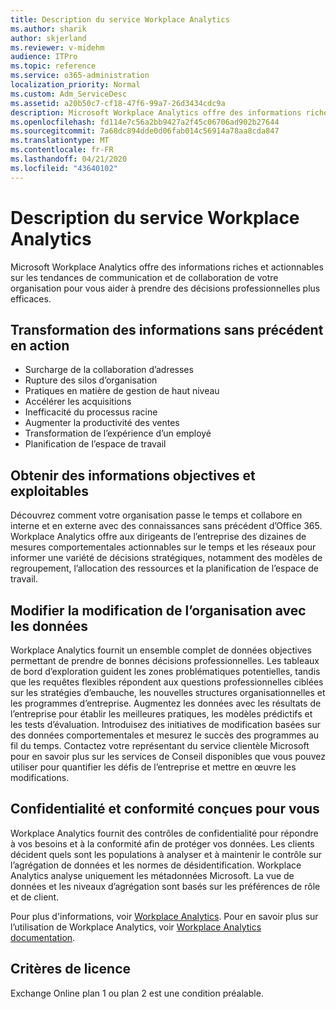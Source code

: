 ```yaml
---
title: Description du service Workplace Analytics
ms.author: sharik
author: skjerland
ms.reviewer: v-midehm
audience: ITPro
ms.topic: reference
ms.service: o365-administration
localization_priority: Normal
ms.custom: Adm_ServiceDesc
ms.assetid: a20b50c7-cf18-47f6-99a7-26d3434cdc9a
description: Microsoft Workplace Analytics offre des informations riches et actionnables sur les tendances de communication et de collaboration de votre organisation pour vous aider à prendre des décisions professionnelles plus efficaces.
ms.openlocfilehash: fd114e7c56a2bb9427a2f45c06706ad902b27644
ms.sourcegitcommit: 7a68dc894dde0d06fab014c56914a78aa8cda847
ms.translationtype: MT
ms.contentlocale: fr-FR
ms.lasthandoff: 04/21/2020
ms.locfileid: "43640102"
---
```

# <a name="workplace-analytics-service-description"></a>Description du service Workplace Analytics

Microsoft Workplace Analytics offre des informations riches et actionnables sur les tendances de communication et de collaboration de votre organisation pour vous aider à prendre des décisions professionnelles plus efficaces.

## <a name="transform-unprecedented-insights-into-action"></a>Transformation des informations sans précédent en action

* Surcharge de la collaboration d’adresses
* Rupture des silos d’organisation
* Pratiques en matière de gestion de haut niveau
* Accélérer les acquisitions
* Inefficacité du processus racine
* Augmenter la productivité des ventes
* Transformation de l’expérience d’un employé
* Planification de l’espace de travail

## <a name="gain-objective-actionable-insights"></a>Obtenir des informations objectives et exploitables

Découvrez comment votre organisation passe le temps et collabore en interne et en externe avec des connaissances sans précédent d’Office 365. Workplace Analytics offre aux dirigeants de l’entreprise des dizaines de mesures comportementales actionnables sur le temps et les réseaux pour informer une variété de décisions stratégiques, notamment des modèles de regroupement, l’allocation des ressources et la planification de l’espace de travail.

## <a name="drive-organizational-change-with-data"></a>Modifier la modification de l’organisation avec les données

Workplace Analytics fournit un ensemble complet de données objectives permettant de prendre de bonnes décisions professionnelles. Les tableaux de bord d’exploration guident les zones problématiques potentielles, tandis que les requêtes flexibles répondent aux questions professionnelles ciblées sur les stratégies d’embauche, les nouvelles structures organisationnelles et les programmes d’entreprise. Augmentez les données avec les résultats de l’entreprise pour établir les meilleures pratiques, les modèles prédictifs et les tests d’évaluation. Introduisez des initiatives de modification basées sur des données comportementales et mesurez le succès des programmes au fil du temps. Contactez votre représentant du service clientèle Microsoft pour en savoir plus sur les services de Conseil disponibles que vous pouvez utiliser pour quantifier les défis de l’entreprise et mettre en œuvre les modifications.

## <a name="privacy-and-compliance-designed-for-you"></a>Confidentialité et conformité conçues pour vous

Workplace Analytics fournit des contrôles de confidentialité pour répondre à vos besoins et à la conformité afin de protéger vos données. Les clients décident quels sont les populations à analyser et à maintenir le contrôle sur l’agrégation de données et les normes de désidentification. Workplace Analytics analyse uniquement les métadonnées Microsoft. La vue de données et les niveaux d’agrégation sont basés sur les préférences de rôle et de client.

Pour plus d'informations, voir [Workplace Analytics](https://go.microsoft.com/fwlink/?linkid=852492). Pour en savoir plus sur l’utilisation de Workplace Analytics, voir [Workplace Analytics documentation](https://docs.microsoft.com/workplace-analytics/).
  
## <a name="licensing-requirements"></a>Critères de licence

Exchange Online plan 1 ou plan 2 est une condition préalable.
